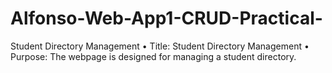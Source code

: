 # Alfonso-Web-App1-CRUD-Practical-
Student Directory Management
•	Title: Student Directory Management
•	Purpose: The webpage is designed for managing a student directory.
